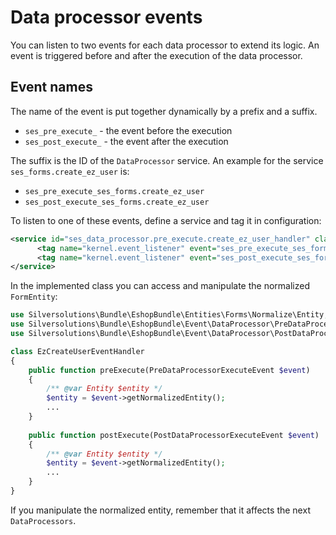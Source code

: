 # Data processor events

You can listen to two events for each data processor to extend its logic.
An event is triggered before and after the execution of the data processor.

## Event names

The name of the event is put together dynamically by a prefix and a suffix.

- `ses_pre_execute_` - the event before the execution 
- `ses_post_execute_` - the event after the execution

The suffix is the ID of the `DataProcessor` service. An example for the service `ses_forms.create_ez_user` is:

- `ses_pre_execute_ses_forms.create_ez_user`
- `ses_post_execute_ses_forms.create_ez_user`

To listen to one of these events, define a service and tag it in configuration:

``` xml
<service id="ses_data_processor.pre_execute.create_ez_user_handler" class="%ses_data_processor.pre_execute.create_ez_user_handler.class%">
      <tag name="kernel.event_listener" event="ses_pre_execute_ses_forms.create_ez_user" method="preExecute" />
      <tag name="kernel.event_listener" event="ses_post_execute_ses_forms.create_ez_user" method="postExecute" />
</service>
```

In the implemented class you can access and manipulate the normalized `FormEntity`:

``` php
use Silversolutions\Bundle\EshopBundle\Entities\Forms\Normalize\Entity;
use Silversolutions\Bundle\EshopBundle\Event\DataProcessor\PreDataProcessorExecuteEvent;
use Silversolutions\Bundle\EshopBundle\Event\DataProcessor\PostDataProcessorExecuteEvent;

class EzCreateUserEventHandler
{
    public function preExecute(PreDataProcessorExecuteEvent $event)
    {        
        /** @var Entity $entity */
        $entity = $event->getNormalizedEntity();   
        ...   
    }
 
    public function postExecute(PostDataProcessorExecuteEvent $event)
    {        
        /** @var Entity $entity */
        $entity = $event->getNormalizedEntity();      
        ...
    }
}
```

If you manipulate the normalized entity, remember that it affects the next `DataProcessors`.
